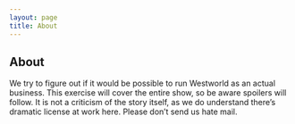 ```yaml
---
layout: page
title: About
---
```

## About
We try to figure out if it would be possible to run Westworld as an actual business. This exercise will cover the entire show, so be aware spoilers will follow. It is not a criticism of the story itself, as we do understand there’s dramatic license at work here. Please don’t send us hate mail.




